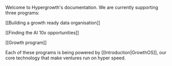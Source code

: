 Welcome to Hypergrowth's documentation. We are currently supporting three programs:

[[Building a growth ready data organisation]]

[[Finding the AI 10x opportunities]]

[[Growth program]]

Each of these programs is being powered by [[Introduction|GrowthOS]], our core technology that make ventures run on hyper speed.